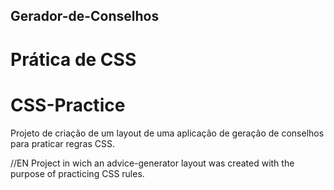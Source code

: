 ## Gerador-de-Conselhos
# Prática de CSS
# CSS-Practice

Projeto de criação de um layout de uma aplicação de geração de conselhos para praticar regras CSS.

//EN
Project in wich an advice-generator layout was created with the purpose of practicing CSS rules.
